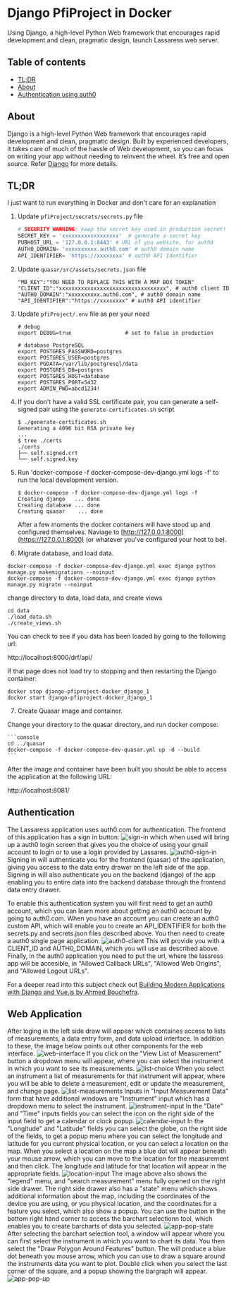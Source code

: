 # Django PfiProject in Docker

Using Django, a high-level Python Web framework that encourages rapid development and clean, pragmatic design, launch Lassaress web server.

## Table of contents

 - [TL;DR](#tldr)
 - [About](#about)
 - [Authentication using auth0](#auth)

## <a name="about"></a>About
Django is a high-level Python Web framework that encourages rapid development and clean, pragmatic design. Built by experienced developers, it takes care of much of the hassle of Web development, so you can focus on writing your app without needing to reinvent the wheel. It’s free and open source. Refer [Django](https://www.djangoproject.com/) for more details.

## <a name="tldr"></a>TL;DR
 I just want to run everything in Docker and don't care for an explanation

 1. Update `pfiProject/secrets/secrets.py` file 

     ```python
     # SECURITY WARNING: keep the secret key used in production secret!
     SECRET_KEY = 'xxxxxxxxxxxxxxxxxx'  # generate a secret key
     PUBHOST_URL = '127.0.0.1:8443' # URL of you website, for auth0
     AUTH0_DOMAIN= 'xxxxxxxxxx.auth0.com' # auth0 domain name
     API_IDENTIFIER= 'https://xxxxxxxx' # auth0 API Identifier
     ```
 1. Update `quasar/src/assets/secrets.json` file

     ```quasar
     "MB_KEY":"YOU NEED TO REPLACE THIS WITH A MAP BOX TOKEN"
     "CLIENT_ID":"xxxxxxxxxxxxxxxxxxxxxxxxxxxxxxxxxx", # auth0 client ID
     "AUTH0_DOMAIN":"xxxxxxxxxx.auth0.com", # auth0 domain name
     "API_IDENTIFIER":"https://xxxxxxxx" # auth0 API identifier
    ```
 3. Update `pfiProject/.env` file as per your need 

     ```
     # debug
     export DEBUG=true                 # set to false in production

     # database PostgreSQL
     export POSTGRES_PASSWORD=postgres
     export POSTGRES_USER=postgres
     export PGDATA=/var/lib/postgresql/data
     export POSTGRES_DB=postgres
     export POSTGRES_HOST=database
     export POSTGRES_PORT=5432
     export ADMIN_PWD=abcd1234!
     ```
 4. If you don't have a valid SSL certificate pair, you can generate a self-signed pair using the `generate-certificates.sh` script

     ```console
     $ ./generate-certificates.sh
     Generating a 4096 bit RSA private key
     ...
     $ tree ./certs
     ./certs
     ├── self.signed.crt
     └── self.signed.key
     ```
 5. Run 'docker-compose -f docker-compose-dev-django.yml logs -f' to run the local development version.

     ```console
     $ docker-compose -f docker-compose-dev-django.yml logs -f
     Creating django   ... done
     Creating database ... done
     Creating quasar    ... done
     ```
    After a few moments the docker containers will have stood up and configured themselves.
 Naviage to [http://127.0.0.1:8000](https://127.0.0.1:8000) (or whatever you've configured your host to be).
 
  6. Migrate database, and load data.
  
  ```console
  docker-compose -f docker-compose-dev-django.yml exec django python manage.py makemigrations --noinput
  docker-compose -f docker-compose-dev-django.yml exec django python manage.py migrate --noinput
  ```
  
  change directory to data, load data, and create views
  
  ```console
  cd data
  ./load_data.sh
  ./create_views.sh 
  ```
  
  You can check to see if you data has been loaded by going to the following url:
  
  http://localhost:8000/drf/api/
  
  If that page does not load try to stopping and then restarting the Django container:
  
  ```console
  docker stop django-pfiproject-docker_django_1
  docker start django-pfiproject-docker_django_1
  
  ```
  
  7. Create Quasar image and container.
  
  Change your directory to the quasar directory, and run docker compose:
  
    ```console
    cd ../quasar
    docker-compose -f docker-compose-dev-quasar.yml up -d --build    
    ```
    
  After the image and container have been built you should be able to access the application at the following URL:
  
  http://localhost:8081/

## <a name="auth"></a>Authentication

The Lassaress application uses auth0.com for authentication. The frontend of this application has a sign in button: 
![sign-in](../../master/images/LassaresAppNotLoggedIn.png) 
which when used will bring up a auth0 login screen that gives you the choice of using your gmail account to login or to use a login provided by Lassares. 
![auth0-sign-in](../../master/images/auth0-sign-in.png)
Signing in will authenticate you for the frontend (quasar) of the application, giving you access to the data entry drawer on the left side of the app. Signing in will also authenticate you on the backend (django) of the app enabling you to entire data into the backend database through the frontend data entry drawer. 

To enable this authentication system you will first need to get an auth0 account, which you can learn more about getting an auth0 account by going to auth0.com. When you have an account you can create an auth0 custom API, which will enable you to create an API_IDENTIFIER for both the secrets.py and secrets.json files described above. You then need to create a auth0 single page application. 
![auth0-client](../../master/images/auth0-client.png)
This will provide you with a CLIENT_ID and AUTH0_DOMAIN, which you will use as described above. Finally, in the auth0 application you need to put the url, where the lassress app will be accesible, in "Allowed Callback URLs", "Allowed Web Origins", and "Allowed Logout URLs". 

For a deeper read into this subject check out [Building Modern Applications with Django and Vue.js by Ahmed Bouchefra](https://auth0.com/blog/building-modern-applications-with-django-and-vuejs/).

## <a name="webapp"></a>Web Application

After loging in the left side draw will appear which containes access to lists of measurements, a data entry form, and data upload interface. In addition to these, the image below points out other components for the web interface.
![web-interface](../../master/images/LassaresApp.png)
If you click on the "View List of Measurement" button a dropdown menu will appear, where you can select the instrument in which you want to see its measurements.
![list-choice](../../master/images/LassaresAppListChoice.png)
When you select an instrument a list of measurements for that instrument will appear, where you will be able to delete a measurement, edit or update the measurement, and change page.
![list-measurements](../../master/images/LassaresAppListMeasurements.png)
Inputs in "Input Measurement Data" form that have additional windows are "Instrument" input which has a dropdown menu to select the instrument.
![instrument-input](../../master/images/LassaresAppInstrument.png)
In the "Date" and "Time" inputs fields you can select the icon on the right side of the input field to get a calendar or clock popup.
![calendar-input](../../master/images/LassaresAppCalendar.png)
In the "Longitude" and "Latitude" fields you can select the globe, on the right side of the fields, to get a popup menu where you can select the longitude and latitude for you current physical location, or you can select a location on the map. When you select a location on the map a blue dot will appear beneath your mouse arrow, which you can move to the location for the measurement and then click. The longitude and latitude for that location will appear
in the appropriate fields.
![location-input](../../master/images/LassaresAppLegendSearchLocation.png)
The image above also shows the "legend" menu, and "search measurement" menu fully opened on the right side drawer.
The right side drawer also has a "state" menu which shows additional information about the map, including the coordinates of the device you are using, or you physical location, and the coordinates for a feature you select, which also show a popup. You can use the button in the bottom right hand corner to access the barchart selectionn tool, which enables you to create barcharts of data you selected.
![app-pop-state](../../master/images/LassaresAppPopState.png)
After selecting the barchart selection tool, a window will appear where you can first select the instrument in which you want to chart its data. You then select the "Draw Polygon Around Features" button. The will produce a blue dot beneath you mouse arrow, which you can use to draw a square around the instruments data you want to plot. Double click when you select the last corner of the square, and a popup showing the bargraph will appear.
![app-pop-up](../../master/images/LassaresAppPopUp.png)
